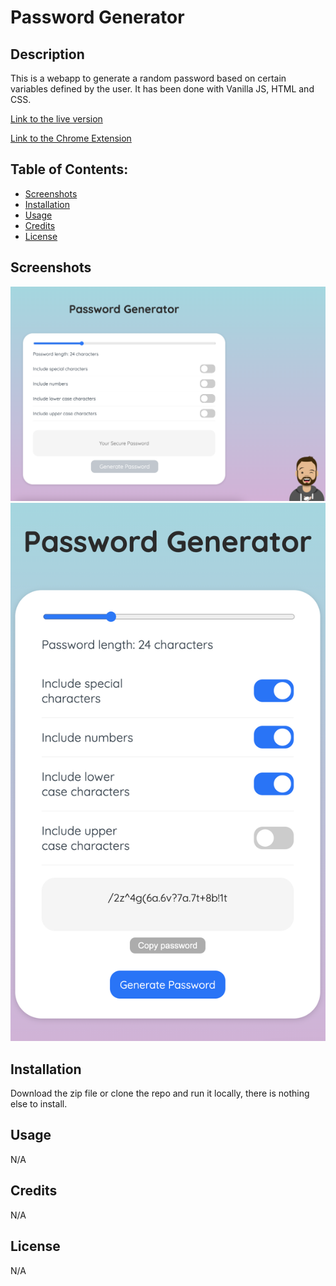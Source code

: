 # Password Generator

## Description
This is a webapp to generate a random password based on certain variables defined by the user.
It has been done with Vanilla JS, HTML and CSS. 

[Link to the live version](https://frandsalerno.github.io/password-generator/)

[Link to the Chrome Extension](https://chrome.google.com/webstore/detail/password-generator/cdjpmglhekbbmlfgkpljilehmakhclph)

## Table of Contents:
- [Screenshots](#screenshots)
- [Installation](#installation)
- [Usage](#usage)
- [Credits](#credits)
- [License](#license)

## Screenshots
![alt text](https://github.com/frandsalerno/password-generator/blob/main/assets/img/pass-desktop.png "Desktop version")
![alt text](https://github.com/frandsalerno/password-generator/blob/main/assets/img/pass-mobile.png "Mobile responsive version")



## Installation
Download the zip file or clone the repo and run it locally, there is nothing else to install.

## Usage
N/A

## Credits
N/A

## License
N/A

